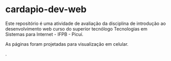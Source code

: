 # cardapio-dev-web

Este repositório é uma atividade de avaliação da disciplina de introdução ao desenvolvimento web curso do superior tecnólogo Tecnologias em Sistemas para Internet - IFPB - Picuí.

As páginas foram projetadas para visualização em celular.

.
